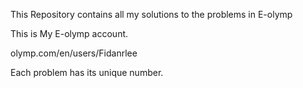 This Repository contains all my solutions to the problems in E-olymp

This is My E-olymp account.

olymp.com/en/users/Fidanrlee

Each problem has its unique number.
